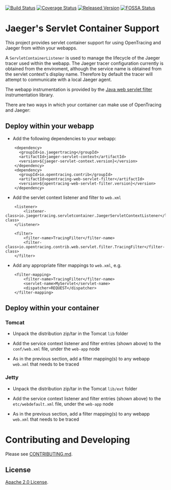 [![Build Status][ci-img]][ci] [![Coverage Status][cov-img]][cov] [![Released Version][maven-img]][maven] [![FOSSA Status][fossa-img]][fossa]

# Jaeger's Servlet Container Support

This project provides servlet container support for using OpenTracing and Jaeger from within your webapps.

A `ServletContainerListener` is used to manage the lifecycle of the Jaeger tracer used within the webapp.
The Jaeger tracer configuration currently is obtained from the enviroment, although the service name is
obtained from the servlet context's display name. Therefore by default the tracer will attempt to communicate
with a local Jaeger agent.

The webapp instrumentation is provided by the
[Java web servlet filter](https://github.com/opentracing-contrib/java-web-servlet-filter) instrumentation library.

There are two ways in which your container can make use of OpenTracing and Jaeger:

## Deploy within your webapp

* Add the following dependencies to your webapp:

```
    <dependency>
      <groupId>io.jaegertracing</groupId>
      <artifactId>jaeger-servlet-context</artifactId>
      <version>${jaeger-servlet-context.version}</version>
    </dependency>
    <dependency>
      <groupId>io.opentracing.contrib</groupId>
      <artifactId>opentracing-web-servlet-filter</artifactId>
      <version>${opentracing-web-servlet-filter.version}</version>
    </dependency>
```

* Add the servlet context listener and filter to `web.xml`

```
	<listener>
		<listener-class>io.jaegertracing.servletcontainer.JaegerServletContextListener</listener-class>
	</listener>

	<filter>
		<filter-name>TracingFilter</filter-name>
		<filter-class>io.opentracing.contrib.web.servlet.filter.TracingFilter</filter-class>
	</filter>
```

* Add any appropriate filter mappings to `web.xml`, e.g.

```
	<filter-mapping>
		<filter-name>TracingFilter</filter-name>
		<servlet-name>MyServlet</servlet-name>
		<dispatcher>REQUEST</dispatcher>
	</filter-mapping>
```


## Deploy within your container

### Tomcat

* Unpack the distribution zip/tar in the Tomcat `lib` folder

* Add the service context listener and filter entries (shown above) to the `conf/web.xml` file,
under the `web-app` node

* As in the previous section, add a filter mapping(s) to any webapp `web.xml` that needs to be traced

### Jetty

* Unpack the distribution zip/tar in the Tomcat `lib/ext` folder

* Add the service context listener and filter entries (shown above) to the `etc/webdefault.xml` file,
under the `web-app` node

* As in the previous section, add a filter mapping(s) to any webapp `web.xml` that needs to be traced


# Contributing and Developing

Please see [CONTRIBUTING.md](CONTRIBUTING.md).


## License
  
[Apache 2.0 License](./LICENSE).


[ci-img]: https://travis-ci.org/jaegertracing/jaeger-client-java.svg?branch=master
[ci]: https://travis-ci.org/jaegertracing/jaeger-client-java
[cov-img]: https://codecov.io/gh/jaegertracing/jaeger-client-java/branch/master/graph/badge.svg
[cov]: https://codecov.io/github/jaegertracing/jaeger-client-java/
[maven-img]: https://img.shields.io/maven-central/v/io.jaegertracing/jaeger-core.svg?maxAge=2000
[maven]: http://search.maven.org/#search%7Cga%7C1%7Cg%3A%22io.jaegertracing%22
[fossa-img]: https://app.fossa.io/api/projects/git%2Bgithub.com%2Fjaegertracing%2Fjaeger-client-java.svg?type=shield
[fossa]: https://app.fossa.io/projects/git%2Bgithub.com%2Fjaegertracing%2Fjaeger-client-java?ref=badge_shield
[sonatype]: https://oss.sonatype.org/content/repositories/snapshots/io/jaegertracing/
[sonatype-snapshot-instructions]: http://stackoverflow.com/questions/7715321/how-to-download-snapshot-version-from-maven-snapshot-repository
[tracerresolver]: https://github.com/opentracing-contrib/java-tracerresolver
[legacy-client-java]: https://github.com/jaegertracing/legacy-client-java
[javadoc]: http://javadoc.io/doc/io.jaegertracing/jaeger-core
[javadoc-badge]: http://javadoc.io/badge/io.jaegertracing/jaeger-core.svg
